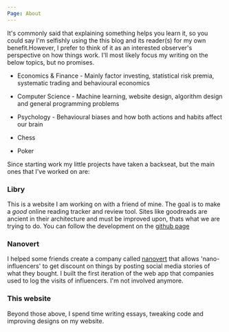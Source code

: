 ```yaml
---
Page: About
---
```


It's commonly said that explaining something helps you learn it, so you could say I'm selfishly using the this blog and its reader(s) for my own benefit.However, I prefer to think of it as an interested observer's perspective on how things work. I'll most likely focus my writing on the below topics, but no promises.

- Economics & Finance - Mainly factor investing, statistical risk
  premia, systematic trading and behavioural economics
- Computer Science - Machine learning, website design, algorithm
  design and general programming problems
- Psychology - Behavioural biases and how both actions and habits
  affect our brain

- Chess
- Poker

Since starting work my little projects have taken a backseat, but the
main ones that I've worked on are:

### Libry

This is a website I am working on with a friend of mine. The goal is
to make a <i>good</i> online reading tracker and review tool. Sites
like goodreads are ancient in their architecture and must be improved
upon, thats what we are trying to do. You can follow the development
on the [github page](https://github.com/barney-n/libry-frontend)

### Nanovert

I helped some friends create a company called [nanovert](https://www.nanovert.co.uk/) that allows 'nano-influencers' to get discount on things by posting social media stories of what they bought. I built the first iteration of the web app that companies used to log the visits of influencers. I'm not involved anymore.

### This website

Beyond those above, I spend time writing essays, tweaking code and
improving designs on my website.
